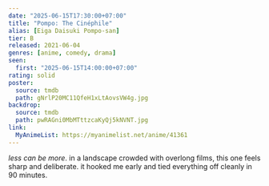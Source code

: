 ```yaml
---
date: "2025-06-15T17:30:00+07:00"
title: "Pompo: The Cinéphile"
alias: [Eiga Daisuki Pompo-san]
tier: B
released: 2021-06-04
genres: [anime, comedy, drama]
seen:
  first: "2025-06-15T14:00:00+07:00"
rating: solid
poster:
  source: tmdb
  path: gNrlP20MC11QfeH1xLtAovsVW4g.jpg
backdrop:
  source: tmdb
  path: pwRAGni0MbMTttzcaKyQj5kNVNT.jpg
link:
  MyAnimeList: https://myanimelist.net/anime/41361
---
```


*less can be more*. in a landscape crowded with overlong films, this one feels sharp and deliberate. it hooked me early and tied everything off cleanly in 90 minutes.
